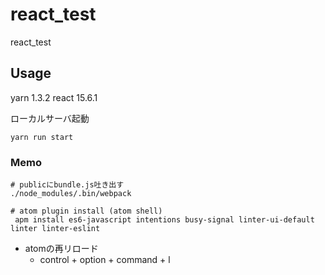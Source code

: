 react_test
===

react_test

## Usage

yarn 1.3.2
react 15.6.1

ローカルサーバ起動
```
yarn run start
```
### Memo

```
# publicにbundle.js吐き出す
./node_modules/.bin/webpack

# atom plugin install (atom shell)
 apm install es6-javascript intentions busy-signal linter-ui-default linter linter-eslint
```

- atomの再リロード
  - control + option + command + l

